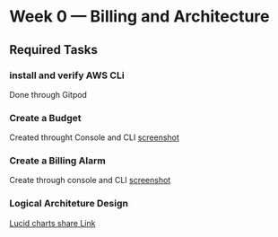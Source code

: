 # Week 0 — Billing and Architecture

## Required Tasks

### install  and verify AWS CLi
Done through Gitpod


### Create a Budget
Created throught Console and CLI
[screenshot](assets/budget.png)

### Create a Billing Alarm
Create through console and CLI
[screenshot](assets/BillingAlarm.png)


### Logical Architeture Design

[Lucid charts share Link](https://lucid.app/lucidchart/b9eac67f-33b4-4702-bd62-2a8386a6f3ba/edit?viewport_loc=-844%2C-263%2C2416%2C1172%2C6SuxPZ_N4tpU&invitationId=inv_3305eb98-3541-4554-9605-542c8c01a701)



